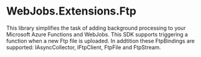 # WebJobs.Extensions.Ftp
This library simplifies the task of adding background processing to your Microsoft Azure Functions and WebJobs. This SDK supports triggering a function when a new Ftp file is uploaded. In addtition these FtpBindings are supported: IAsyncCollector, IFtpClient, FtpFile and FtpStream.
